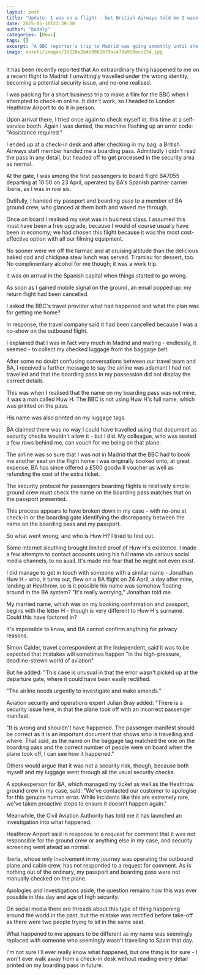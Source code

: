 ```yaml
---
layout: post
title: "Update: I was on a flight - but British Airways told me I wasn't"
date: 2025-05-16T23:39:20
author: "badely"
categories: [News]
tags: []
excerpt: "A BBC reporter's trip to Madrid was going smoothly until she landed and things unravelled."
image: assets/images/3d228e2b4b8962b79ac470a950ecc234.jpg
---
```


It has been recently reported that An extraordinary thing happened to me on a recent flight to Madrid: I unwittingly travelled under the wrong identity, becoming a potential security issue, and no-one realised.

I was packing for a short business trip to make a film for the BBC when I attempted to check-in online. It didn't work, so I headed to London Heathrow Airport to do it in person.

Upon arrival there, I tried once again to check myself in, this time at a self-service booth. Again I was denied, the machine flashing up an error code: "Assistance required."

I ended up at a check-in desk and after checking in my bag, a British Airways staff member handed me a boarding pass. Admittedly I didn't read the pass in any detail, but headed off to get processed in the security area as normal.

At the gate, I was among the first passengers to board flight BA7055 departing at 10:50 on 23 April, operated by BA's Spanish partner carrier Iberia, as I was in row six. 

Dutifully, I handed my passport and boarding pass to a member of BA ground crew, who glanced at them both and waved me through.

Once on board I realised my seat was in business class. I assumed this must have been a free upgrade, because I would of course usually have been in economy; we had chosen this flight because it was the most cost-effective option with all our filming equipment.

No sooner were we off the tarmac and at cruising altitude than the delicious baked cod and chickpea stew lunch was served. Tiramisu for dessert, too. No complimentary alcohol for me though; it was a work trip.

It was on arrival in the Spanish capital when things started to go wrong.

As soon as I gained mobile signal on the ground, an email popped up: my return flight had been cancelled.

I asked the BBC's travel provider what had happened and what the plan was for getting me home?

In response, the travel company said it had been cancelled because I was a no-show on the outbound flight.

I explained that I was in fact very much in Madrid and waiting - endlessly, it seemed - to collect my checked luggage from the baggage belt.

After some no doubt confusing conversations between our travel team and BA, I received a further message to say the airline was adamant I had not travelled and that the boarding pass in my possession did not display the correct details.

This was when I realised that the name on my boarding pass was not mine, it was a man called Huw H. The BBC is not using Huw H's full name, which was printed on the pass.

His name was also printed on my luggage tags.

BA claimed there was no way I could have travelled using that document as security checks wouldn't allow it - but I did. My colleague, who was seated a few rows behind me, can vouch for me being on that plane.

The airline was so sure that I was not in Madrid that the BBC had to book me another seat on the flight home I was originally booked onto, at great expense. BA has since offered a £500 goodwill voucher as well as refunding the cost of the extra ticket.

The security protocol for passengers boarding flights is relatively simple: ground crew must check the name on the boarding pass matches that on the passport presented.

This process appears to have broken down in my case - with no-one at check-in or the boarding gate identifying the discrepancy between the name on the boarding pass and my passport.

So what went wrong, and who is Huw H? I tried to find out.

Some internet sleuthing brought limited proof of Huw H's existence. I made a few attempts to contact accounts using his full name via various social media channels, to no avail. It's made me fear that he might not even exist.

I did manage to get in touch with someone with a similar name - Jonathan Huw H - who, it turns out, flew on a BA flight on 24 April, a day after mine, landing at Heathrow, so is it possible his name was somehow floating around in the BA system? "It's really worrying," Jonathan told me.

My married name, which was on my booking confirmation and passport, begins with the letter H - though is very different to Huw H's surname. Could this have factored in? 

It's impossible to know, and BA cannot confirm anything for privacy reasons.

Simon Calder, travel correspondent at the Independent, said it was to be expected that mistakes will sometimes happen "in the high-pressure, deadline-strewn world of aviation".

But he added: "This case is unusual in that the error wasn't picked up at the departure gate, where it could have been easily rectified.

"The airline needs urgently to investigate and make amends."

Aviation security and operations expert Julian Bray added: "There is a security issue here, in that the plane took off with an incorrect passenger manifest.

"It is wrong and shouldn't have happened. The passenger manifest should be correct as it is an important document that shows who is travelling and where. That said, as the name on the baggage tag matched the one on the boarding pass and the correct number of people were on board when the plane took off, I can see how it happened."

Others would argue that it was not a security risk, though, because both myself and my luggage went through all the usual security checks.

A spokesperson for BA, which managed my ticket as well as the Heathrow ground crew in my case, said: "We've contacted our customer to apologise for this genuine human error. While incidents like this are extremely rare, we've taken proactive steps to ensure it doesn't happen again."

Meanwhile, the Civil Aviation Authority has told me it has launched an investigation into what happened.

Heathrow Airport said in response to a request for comment that it was not responsible for the ground crew or anything else in my case, and security screening went ahead as normal. 

Iberia, whose only involvement in my journey was operating the outbound plane and cabin crew, has not responded to a request for comment. As is nothing out of the ordinary, my passport and boarding pass were not manually checked on the plane.

Apologies and investigations aside, the question remains how this was ever possible in this day and age of high security.

On social media there are threads about this type of thing happening around the world in the past, but the mistake was rectified before take-off as there were two people trying to sit in the same seat.

What happened to me appears to be different as my name was seemingly replaced with someone who seemingly wasn't travelling to Spain that day.

I'm not sure I'll ever really know what happened, but one thing is for sure - I won't ever walk away from a check-in desk without reading every detail printed on my boarding pass in future.

